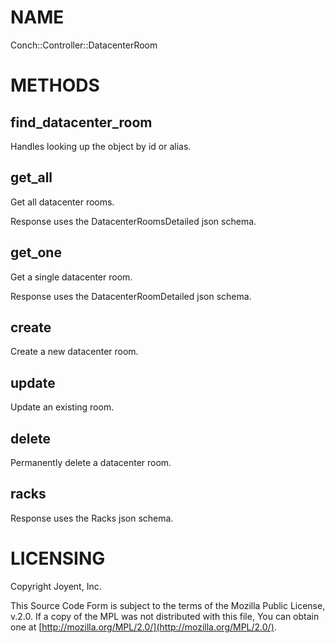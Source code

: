 # NAME

Conch::Controller::DatacenterRoom

# METHODS

## find\_datacenter\_room

Handles looking up the object by id or alias.

## get\_all

Get all datacenter rooms.

Response uses the DatacenterRoomsDetailed json schema.

## get\_one

Get a single datacenter room.

Response uses the DatacenterRoomDetailed json schema.

## create

Create a new datacenter room.

## update

Update an existing room.

## delete

Permanently delete a datacenter room.

## racks

Response uses the Racks json schema.

# LICENSING

Copyright Joyent, Inc.

This Source Code Form is subject to the terms of the Mozilla Public License,
v.2.0. If a copy of the MPL was not distributed with this file, You can obtain
one at [http://mozilla.org/MPL/2.0/](http://mozilla.org/MPL/2.0/).
